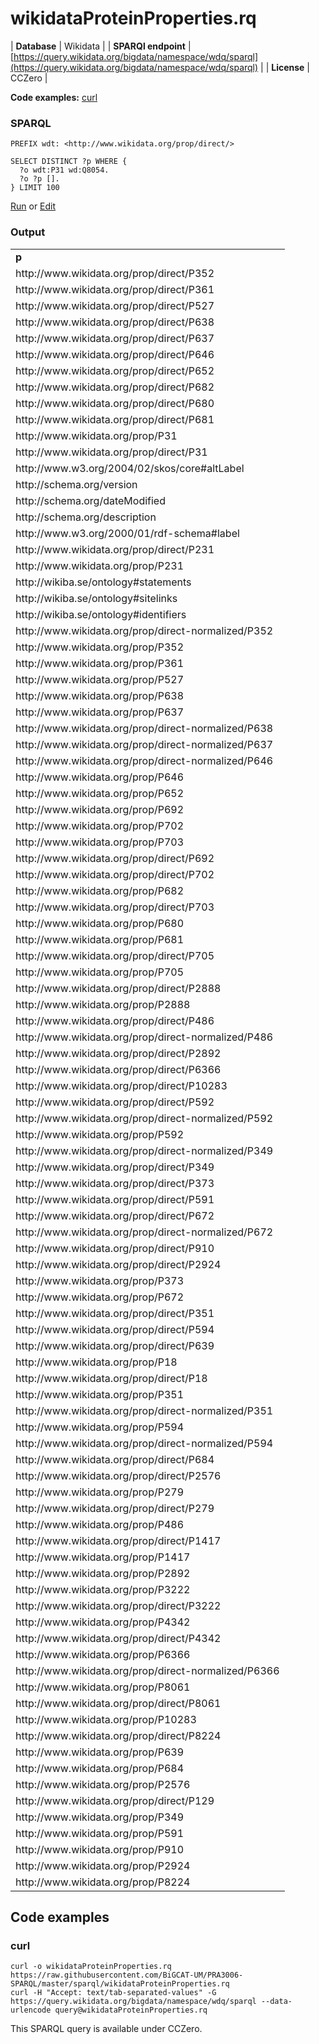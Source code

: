 # wikidataProteinProperties.rq

| **Database** | Wikidata |
| **SPARQl endpoint** | [https://query.wikidata.org/bigdata/namespace/wdq/sparql](https://query.wikidata.org/bigdata/namespace/wdq/sparql) |
| **License** | CCZero |

**Code examples:** [curl](#curl)

### SPARQL

```sparql
PREFIX wdt: <http://www.wikidata.org/prop/direct/>

SELECT DISTINCT ?p WHERE {
  ?o wdt:P31 wd:Q8054.
  ?o ?p [].
} LIMIT 100
```

[Run](https://query.wikidata.org/embed.html#PREFIX%20wdt%3A%20%3Chttp%3A%2F%2Fwww.wikidata.org%2Fprop%2Fdirect%2F%3E%0A%0ASELECT%20DISTINCT%20%3Fp%20WHERE%20%7B%0A%20%20%3Fo%20wdt%3AP31%20wd%3AQ8054.%0A%20%20%3Fo%20%3Fp%20%5B%5D.%0A%7D%20LIMIT%20100%0A) or [Edit](https://query.wikidata.org/#PREFIX%20wdt%3A%20%3Chttp%3A%2F%2Fwww.wikidata.org%2Fprop%2Fdirect%2F%3E%0A%0ASELECT%20DISTINCT%20%3Fp%20WHERE%20%7B%0A%20%20%3Fo%20wdt%3AP31%20wd%3AQ8054.%0A%20%20%3Fo%20%3Fp%20%5B%5D.%0A%7D%20LIMIT%20100%0A)



### Output

<!-- https://query.wikidata.org/bigdata/namespace/wdq/sparql -->
<table>
  <tr>
    <td><b>p</b></td>
  </tr>
  <tr>
    <td>http://www.wikidata.org/prop/direct/P352</td>
  </tr>
  <tr>
    <td>http://www.wikidata.org/prop/direct/P361</td>
  </tr>
  <tr>
    <td>http://www.wikidata.org/prop/direct/P527</td>
  </tr>
  <tr>
    <td>http://www.wikidata.org/prop/direct/P638</td>
  </tr>
  <tr>
    <td>http://www.wikidata.org/prop/direct/P637</td>
  </tr>
  <tr>
    <td>http://www.wikidata.org/prop/direct/P646</td>
  </tr>
  <tr>
    <td>http://www.wikidata.org/prop/direct/P652</td>
  </tr>
  <tr>
    <td>http://www.wikidata.org/prop/direct/P682</td>
  </tr>
  <tr>
    <td>http://www.wikidata.org/prop/direct/P680</td>
  </tr>
  <tr>
    <td>http://www.wikidata.org/prop/direct/P681</td>
  </tr>
  <tr>
    <td>http://www.wikidata.org/prop/P31</td>
  </tr>
  <tr>
    <td>http://www.wikidata.org/prop/direct/P31</td>
  </tr>
  <tr>
    <td>http://www.w3.org/2004/02/skos/core#altLabel</td>
  </tr>
  <tr>
    <td>http://schema.org/version</td>
  </tr>
  <tr>
    <td>http://schema.org/dateModified</td>
  </tr>
  <tr>
    <td>http://schema.org/description</td>
  </tr>
  <tr>
    <td>http://www.w3.org/2000/01/rdf-schema#label</td>
  </tr>
  <tr>
    <td>http://www.wikidata.org/prop/direct/P231</td>
  </tr>
  <tr>
    <td>http://www.wikidata.org/prop/P231</td>
  </tr>
  <tr>
    <td>http://wikiba.se/ontology#statements</td>
  </tr>
  <tr>
    <td>http://wikiba.se/ontology#sitelinks</td>
  </tr>
  <tr>
    <td>http://wikiba.se/ontology#identifiers</td>
  </tr>
  <tr>
    <td>http://www.wikidata.org/prop/direct-normalized/P352</td>
  </tr>
  <tr>
    <td>http://www.wikidata.org/prop/P352</td>
  </tr>
  <tr>
    <td>http://www.wikidata.org/prop/P361</td>
  </tr>
  <tr>
    <td>http://www.wikidata.org/prop/P527</td>
  </tr>
  <tr>
    <td>http://www.wikidata.org/prop/P638</td>
  </tr>
  <tr>
    <td>http://www.wikidata.org/prop/P637</td>
  </tr>
  <tr>
    <td>http://www.wikidata.org/prop/direct-normalized/P638</td>
  </tr>
  <tr>
    <td>http://www.wikidata.org/prop/direct-normalized/P637</td>
  </tr>
  <tr>
    <td>http://www.wikidata.org/prop/direct-normalized/P646</td>
  </tr>
  <tr>
    <td>http://www.wikidata.org/prop/P646</td>
  </tr>
  <tr>
    <td>http://www.wikidata.org/prop/P652</td>
  </tr>
  <tr>
    <td>http://www.wikidata.org/prop/P692</td>
  </tr>
  <tr>
    <td>http://www.wikidata.org/prop/P702</td>
  </tr>
  <tr>
    <td>http://www.wikidata.org/prop/P703</td>
  </tr>
  <tr>
    <td>http://www.wikidata.org/prop/direct/P692</td>
  </tr>
  <tr>
    <td>http://www.wikidata.org/prop/direct/P702</td>
  </tr>
  <tr>
    <td>http://www.wikidata.org/prop/P682</td>
  </tr>
  <tr>
    <td>http://www.wikidata.org/prop/direct/P703</td>
  </tr>
  <tr>
    <td>http://www.wikidata.org/prop/P680</td>
  </tr>
  <tr>
    <td>http://www.wikidata.org/prop/P681</td>
  </tr>
  <tr>
    <td>http://www.wikidata.org/prop/direct/P705</td>
  </tr>
  <tr>
    <td>http://www.wikidata.org/prop/P705</td>
  </tr>
  <tr>
    <td>http://www.wikidata.org/prop/direct/P2888</td>
  </tr>
  <tr>
    <td>http://www.wikidata.org/prop/P2888</td>
  </tr>
  <tr>
    <td>http://www.wikidata.org/prop/direct/P486</td>
  </tr>
  <tr>
    <td>http://www.wikidata.org/prop/direct-normalized/P486</td>
  </tr>
  <tr>
    <td>http://www.wikidata.org/prop/direct/P2892</td>
  </tr>
  <tr>
    <td>http://www.wikidata.org/prop/direct/P6366</td>
  </tr>
  <tr>
    <td>http://www.wikidata.org/prop/direct/P10283</td>
  </tr>
  <tr>
    <td>http://www.wikidata.org/prop/direct/P592</td>
  </tr>
  <tr>
    <td>http://www.wikidata.org/prop/direct-normalized/P592</td>
  </tr>
  <tr>
    <td>http://www.wikidata.org/prop/P592</td>
  </tr>
  <tr>
    <td>http://www.wikidata.org/prop/direct-normalized/P349</td>
  </tr>
  <tr>
    <td>http://www.wikidata.org/prop/direct/P349</td>
  </tr>
  <tr>
    <td>http://www.wikidata.org/prop/direct/P373</td>
  </tr>
  <tr>
    <td>http://www.wikidata.org/prop/direct/P591</td>
  </tr>
  <tr>
    <td>http://www.wikidata.org/prop/direct/P672</td>
  </tr>
  <tr>
    <td>http://www.wikidata.org/prop/direct-normalized/P672</td>
  </tr>
  <tr>
    <td>http://www.wikidata.org/prop/direct/P910</td>
  </tr>
  <tr>
    <td>http://www.wikidata.org/prop/direct/P2924</td>
  </tr>
  <tr>
    <td>http://www.wikidata.org/prop/P373</td>
  </tr>
  <tr>
    <td>http://www.wikidata.org/prop/P672</td>
  </tr>
  <tr>
    <td>http://www.wikidata.org/prop/direct/P351</td>
  </tr>
  <tr>
    <td>http://www.wikidata.org/prop/direct/P594</td>
  </tr>
  <tr>
    <td>http://www.wikidata.org/prop/direct/P639</td>
  </tr>
  <tr>
    <td>http://www.wikidata.org/prop/P18</td>
  </tr>
  <tr>
    <td>http://www.wikidata.org/prop/direct/P18</td>
  </tr>
  <tr>
    <td>http://www.wikidata.org/prop/P351</td>
  </tr>
  <tr>
    <td>http://www.wikidata.org/prop/direct-normalized/P351</td>
  </tr>
  <tr>
    <td>http://www.wikidata.org/prop/P594</td>
  </tr>
  <tr>
    <td>http://www.wikidata.org/prop/direct-normalized/P594</td>
  </tr>
  <tr>
    <td>http://www.wikidata.org/prop/direct/P684</td>
  </tr>
  <tr>
    <td>http://www.wikidata.org/prop/direct/P2576</td>
  </tr>
  <tr>
    <td>http://www.wikidata.org/prop/P279</td>
  </tr>
  <tr>
    <td>http://www.wikidata.org/prop/direct/P279</td>
  </tr>
  <tr>
    <td>http://www.wikidata.org/prop/P486</td>
  </tr>
  <tr>
    <td>http://www.wikidata.org/prop/direct/P1417</td>
  </tr>
  <tr>
    <td>http://www.wikidata.org/prop/P1417</td>
  </tr>
  <tr>
    <td>http://www.wikidata.org/prop/P2892</td>
  </tr>
  <tr>
    <td>http://www.wikidata.org/prop/P3222</td>
  </tr>
  <tr>
    <td>http://www.wikidata.org/prop/direct/P3222</td>
  </tr>
  <tr>
    <td>http://www.wikidata.org/prop/P4342</td>
  </tr>
  <tr>
    <td>http://www.wikidata.org/prop/direct/P4342</td>
  </tr>
  <tr>
    <td>http://www.wikidata.org/prop/P6366</td>
  </tr>
  <tr>
    <td>http://www.wikidata.org/prop/direct-normalized/P6366</td>
  </tr>
  <tr>
    <td>http://www.wikidata.org/prop/P8061</td>
  </tr>
  <tr>
    <td>http://www.wikidata.org/prop/direct/P8061</td>
  </tr>
  <tr>
    <td>http://www.wikidata.org/prop/P10283</td>
  </tr>
  <tr>
    <td>http://www.wikidata.org/prop/direct/P8224</td>
  </tr>
  <tr>
    <td>http://www.wikidata.org/prop/P639</td>
  </tr>
  <tr>
    <td>http://www.wikidata.org/prop/P684</td>
  </tr>
  <tr>
    <td>http://www.wikidata.org/prop/P2576</td>
  </tr>
  <tr>
    <td>http://www.wikidata.org/prop/direct/P129</td>
  </tr>
  <tr>
    <td>http://www.wikidata.org/prop/P349</td>
  </tr>
  <tr>
    <td>http://www.wikidata.org/prop/P591</td>
  </tr>
  <tr>
    <td>http://www.wikidata.org/prop/P910</td>
  </tr>
  <tr>
    <td>http://www.wikidata.org/prop/P2924</td>
  </tr>
  <tr>
    <td>http://www.wikidata.org/prop/P8224</td>
  </tr>
</table>

## Code examples

### curl

```shell
curl -o wikidataProteinProperties.rq https://raw.githubusercontent.com/BiGCAT-UM/PRA3006-SPARQL/master/sparql/wikidataProteinProperties.rq
curl -H "Accept: text/tab-separated-values" -G https://query.wikidata.org/bigdata/namespace/wdq/sparql --data-urlencode query@wikidataProteinProperties.rq
```

This SPARQL query is available under CCZero.

